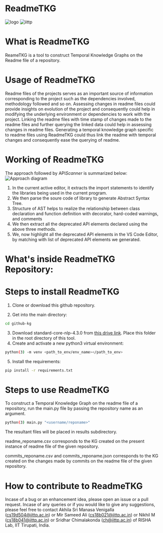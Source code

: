 # ReadmeTKG
![logo](https://user-images.githubusercontent.com/46604699/119957064-60493000-bfbf-11eb-86a3-f84d31d5f9b3.png)
![iittp](https://user-images.githubusercontent.com/42757231/99178231-f3fb9300-2736-11eb-8942-0cde97e79d3b.png)

# What is ReadmeTKG
ReameTKG is a tool to construct Temporal Knowledge Graphs on the Readme file of a repository.

# Usage of ReadmeTKG
Readme files of the projects serves as an important source of information corresponding to the project such as the dependencies involved, methodology followed and so on. Assessing changes in readme files could provide insights on evolution of the project and consequently could help in modifying the underlying environment or dependencies to work with the project. Linking the readme files with time stamp of changes made to the readme files and further querying the linked data could help in assessing changes in readme files. Generating a temporal knowledge graph specific to readme files using ReadmeTKG could thus link the readme with temporal changes and consequently ease the querying of readme.

# Working of ReadmeTKG
The approach followed by API*Scanner* is summarized below:
![Approach diagram](images/updated_process_diagram.PNG)
1. In the current active editor, it extracts the import statements to identify the libraries being used in the current program.
2. We then parse the soure code of library to generate Abstract Syntax Tree. 
3.  Structure of AST helps to realize the relationship between class declaration and function definition with decorator, hard-coded warnings, and comments
4. We then extract all the deprecated API elements declared using the above three methods.
5. We, now highlight all the deprecated API elements in the VS Code Editor, by matching with list of deprecated API elements we generated.


# What's inside ReadmeTKG Repository:


# Steps to install ReadmeTKG
1. Clone or download this github repository.

2. Get into the main directory:
```bash
cd github-kg
```

3. Download standard-core-nlp-4.3.0 from [this drive link](https://drive.google.com/drive/u/0/folders/1WmS67_kypdYC6gCuK2MYif1a-gJX3TDE). Place this folder in the root directory of this tool.
4. Create and activate a new python3 virtual environment:
```bash
python(3) -m venv <path_to_env/env_name></path_to_env>
```
5. Install the requirements:
```bash
pip install -r requirements.txt
```


# Steps to use ReadmeTKG
To construct a Temporal Knowledge Graph on the readme file of a repository, run the main.py file by passing the repository name as an argument.
```bash
python(3) main.py "<username/reponame>"
```
The resultant files will be placed in results subdirectory.

readme_reponame.csv corresponds to the KG created on the present instance of readme file of the given repository.

commits_reponame.csv and commits_reponame.json corresponds to the KG created on the changes made by commits on the readme file of the given repository.

# How to contribute to ReadmeTKG
Incase of a bug or an enhancement idea, please open an issue or a pull request. Incase of any queries or if you would like to give any suggestions, please feel free to contact Akhila Sri Manasa Venigalla (cs19d504@iittp.ac.in) or Mir Sameed Ali (cs18b021@iittp.ac.in) or Nikhil M (cs18b041@iittp.ac.in) or Sridhar Chimalakonda (ch@iittp.ac.in) of RISHA Lab, IIT Tirupati, India.
